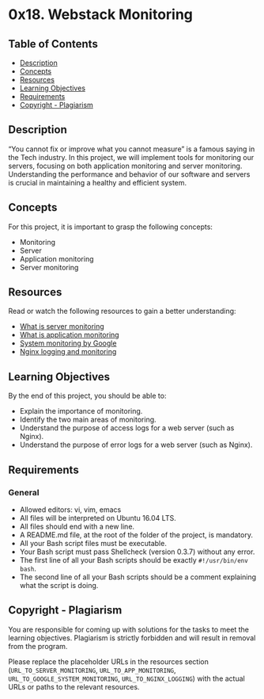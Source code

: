 # 0x18. Webstack Monitoring

## Table of Contents
- [Description](#description)
- [Concepts](#concepts)
- [Resources](#resources)
- [Learning Objectives](#learning-objectives)
- [Requirements](#requirements)
- [Copyright - Plagiarism](#copyright---plagiarism)

## Description

“You cannot fix or improve what you cannot measure” is a famous saying in the Tech industry. In this project, we will implement tools for monitoring our servers, focusing on both application monitoring and server monitoring. Understanding the performance and behavior of our software and servers is crucial in maintaining a healthy and efficient system.

## Concepts

For this project, it is important to grasp the following concepts:
- Monitoring
- Server
- Application monitoring
- Server monitoring

## Resources

Read or watch the following resources to gain a better understanding:
- [What is server monitoring](URL_TO_SERVER_MONITORING)
- [What is application monitoring](URL_TO_APP_MONITORING)
- [System monitoring by Google](URL_TO_GOOGLE_SYSTEM_MONITORING)
- [Nginx logging and monitoring](URL_TO_NGINX_LOGGING)

## Learning Objectives

By the end of this project, you should be able to:
- Explain the importance of monitoring.
- Identify the two main areas of monitoring.
- Understand the purpose of access logs for a web server (such as Nginx).
- Understand the purpose of error logs for a web server (such as Nginx).

## Requirements

### General
- Allowed editors: vi, vim, emacs
- All files will be interpreted on Ubuntu 16.04 LTS.
- All files should end with a new line.
- A README.md file, at the root of the folder of the project, is mandatory.
- All your Bash script files must be executable.
- Your Bash script must pass Shellcheck (version 0.3.7) without any error.
- The first line of all your Bash scripts should be exactly `#!/usr/bin/env bash`.
- The second line of all your Bash scripts should be a comment explaining what the script is doing.

## Copyright - Plagiarism

You are responsible for coming up with solutions for the tasks to meet the learning objectives. Plagiarism is strictly forbidden and will result in removal from the program.

Please replace the placeholder URLs in the resources section (`URL_TO_SERVER_MONITORING`, `URL_TO_APP_MONITORING`, `URL_TO_GOOGLE_SYSTEM_MONITORING`, `URL_TO_NGINX_LOGGING`) with the actual URLs or paths to the relevant resources.
